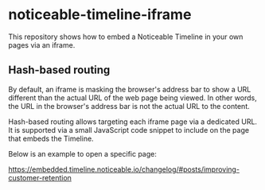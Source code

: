 # noticeable-timeline-iframe

This repository shows how to embed a Noticeable Timeline in your own pages via an iframe.

## Hash-based routing

By default, an iframe is masking the browser's address bar to show a URL different than the actual URL of the web page being viewed. 
In other words, the URL in the browser's address bar is not the actual URL to the content.
                                          
Hash-based routing allows targeting each iframe page via a dedicated URL. 
It is supported via a small JavaScript code snippet to include on the page that embeds the Timeline.

Below is an example to open a specific page:

https://embedded.timeline.noticeable.io/changelog/#posts/improving-customer-retention

